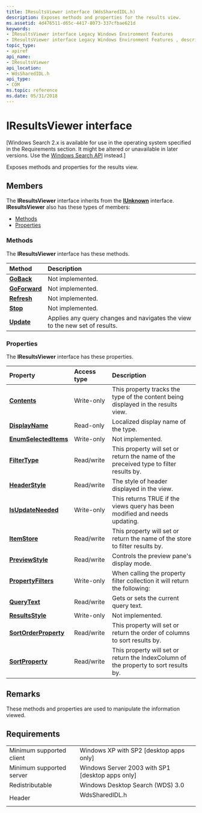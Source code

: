 ```yaml
---
title: IResultsViewer interface (WdsSharedIDL.h)
description: Exposes methods and properties for the results view.
ms.assetid: 4d476511-d65c-4417-8073-337cfbae621d
keywords:
- IResultsViewer interface Legacy Windows Environment Features
- IResultsViewer interface Legacy Windows Environment Features , described
topic_type:
- apiref
api_name:
- IResultsViewer
api_location:
- WdsSharedIDL.h
api_type:
- COM
ms.topic: reference
ms.date: 05/31/2018
---
```


# IResultsViewer interface

\[Windows Search 2.x is available for use in the operating system specified in the Requirements section. It might be altered or unavailable in later versions. Use the [Windows Search API](https://docs.microsoft.com/windows/desktop/search/-search-reference-entry-page) instead.\]

Exposes methods and properties for the results view.

## Members

The **IResultsViewer** interface inherits from the [**IUnknown**](https://docs.microsoft.com/windows/desktop/api/unknwn/nn-unknwn-iunknown) interface. **IResultsViewer** also has these types of members:

-   [Methods](#methods)
-   [Properties](#properties)

### Methods

The **IResultsViewer** interface has these methods.



| Method                                                   | Description                                                                            |
|:---------------------------------------------------------|:---------------------------------------------------------------------------------------|
| [**GoBack**](-search-2x-iresultsviewer-goback.md)       | Not implemented.<br/>                                                            |
| [**GoForward**](-search-2x-iresultsviewer-goforward.md) | Not implemented.<br/>                                                            |
| [**Refresh**](-search-2x-iresultsviewer-refresh.md)     | Not implemented.<br/>                                                            |
| [**Stop**](-search-2x-iresultsviewer-stop.md)           | Not implemented.<br/>                                                            |
| [**Update**](-search-2x-iresultsviewer-update.md)       | Applies any query changes and navigates the view to the new set of results.<br/> |



 

### Properties

The **IResultsViewer** interface has these properties.



| Property                                                                            | Access type           | Description                                                                                      |
|:------------------------------------------------------------------------------------|:----------------------|:-------------------------------------------------------------------------------------------------|
| [**Contents**](-search-2x-iresultsviewer-contents.md)<br/>                   | Write-only<br/> | This property tracks the type of the content being displayed in the results view. <br/>    |
| [**DisplayName**](-search-2x-iresultsviewer-displayname.md)<br/>             | Read-only<br/>  | Localized display name of the type.<br/>                                                   |
| [**EnumSelectedItems**](-search-2x-iresultsviewer-enumselecteditems.md)<br/> | Write-only<br/> | Not implemented.<br/>                                                                      |
| [**FilterType**](-search-2x-iresultsviewer-filtertype.md)<br/>               | Read/write<br/> | This property will set or return the name of the preceived type to filter results by.<br/> |
| [**HeaderStyle**](-search-2x-iresultsviewer-headerstyle.md)<br/>             | Read/write<br/> | The style of header displayed in the view.<br/>                                            |
| [**IsUpdateNeeded**](-search-2x-iresultsviewer-isupdateneeded.md)<br/>       | Write-only<br/> | This returns TRUE if the views query has been modified and needs updating. <br/>           |
| [**ItemStore**](-search-2x-iresultsviewer-itemstore.md)<br/>                 | Read/write<br/> | This property will set or return the name of the store to filter results by.<br/>          |
| [**PreviewStyle**](-search-2x-iresultsviewer-previewstyle.md)<br/>           | Read/write<br/> | Controls the preview pane's display mode.<br/>                                             |
| [**PropertyFilters**](-search-2x-iresultsviewer-propertyfilters.md)<br/>     | Write-only<br/> | When calling the property filter collection it will return the following:<br/>             |
| [**QueryText**](-search-2x-iresultsviewer-querytext.md)<br/>                 | Read/write<br/> | Gets or sets the current query text.<br/>                                                  |
| [**ResultsStyle**](-search-2x-iresultsviewer-resultsstyle.md)<br/>           | Write-only<br/> | Not implemented.<br/>                                                                      |
| [**SortOrderProperty**](-search-2x-iresultsviewer-sortorderproperty.md)<br/> | Read/write<br/> | This property will set or return the order of columns to sort results by. <br/>            |
| [**SortProperty**](-search-2x-iresultsviewer-sortproperty.md)<br/>           | Read/write<br/> | This property will set or return the IndexColumn of the property to sort results by. <br/> |



 

## Remarks

These methods and properties are used to manipulate the information viewed.

## Requirements



|                                     |                                                                                           |
|-------------------------------------|-------------------------------------------------------------------------------------------|
| Minimum supported client<br/> | Windows XP with SP2 \[desktop apps only\]<br/>                                      |
| Minimum supported server<br/> | Windows Server 2003 with SP1 \[desktop apps only\]<br/>                             |
| Redistributable<br/>          | Windows Desktop Search (WDS) 3.0<br/>                                               |
| Header<br/>                   | <dl> <dt>WdsSharedIDL.h</dt> </dl> |



 

 





